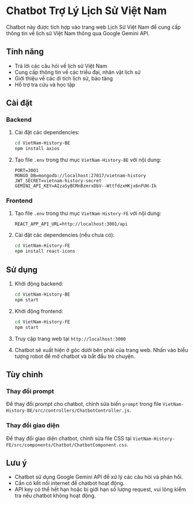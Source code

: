 # Chatbot Trợ Lý Lịch Sử Việt Nam

Chatbot này được tích hợp vào trang web Lịch Sử Việt Nam để cung cấp thông tin về lịch sử Việt Nam thông qua Google Gemini API.

## Tính năng

- Trả lời các câu hỏi về lịch sử Việt Nam
- Cung cấp thông tin về các triều đại, nhân vật lịch sử
- Giới thiệu về các di tích lịch sử, bảo tàng
- Hỗ trợ tra cứu và học tập

## Cài đặt

### Backend

1. Cài đặt các dependencies:
   ```bash
   cd VietNam-History-BE
   npm install axios
   ```

2. Tạo file `.env` trong thư mục `VietNam-History-BE` với nội dung:
   ```
   PORT=3001
   MONGO_DB=mongodb://localhost:27017/vietnam-history
   JWT_SECRET=vietnam-history-secret
   GEMINI_API_KEY=AIzaSyBCMnBzmrxDbV--WttfdzxHKjx6nFUH-Ik
   ```

### Frontend

1. Tạo file `.env` trong thư mục `VietNam-History-FE` với nội dung:
   ```
   REACT_APP_API_URL=http://localhost:3001/api
   ```

2. Cài đặt các dependencies (nếu chưa có):
   ```bash
   cd VietNam-History-FE
   npm install react-icons
   ```

## Sử dụng

1. Khởi động backend:
   ```bash
   cd VietNam-History-BE
   npm start
   ```

2. Khởi động frontend:
   ```bash
   cd VietNam-History-FE
   npm start
   ```

3. Truy cập trang web tại `http://localhost:3000`

4. Chatbot sẽ xuất hiện ở góc dưới bên phải của trang web. Nhấn vào biểu tượng robot để mở chatbot và bắt đầu trò chuyện.

## Tùy chỉnh

### Thay đổi prompt

Để thay đổi prompt cho chatbot, chỉnh sửa biến `prompt` trong file `VietNam-History-BE/src/controllers/ChatbotController.js`.

### Thay đổi giao diện

Để thay đổi giao diện chatbot, chỉnh sửa file CSS tại `VietNam-History-FE/src/components/Chatbot/ChatbotComponent.css`.

## Lưu ý

- Chatbot sử dụng Google Gemini API để xử lý các câu hỏi và phản hồi.
- Cần có kết nối internet để chatbot hoạt động.
- API key có thể hết hạn hoặc bị giới hạn số lượng request, vui lòng kiểm tra nếu chatbot không hoạt động.